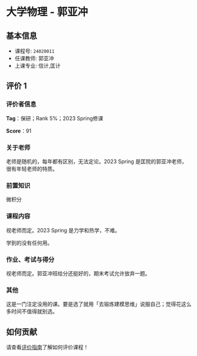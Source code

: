 # 大学物理 - 郭亚冲

## 基本信息

- 课程号: `24020011`
- 任课教师: 郭亚冲
- 上课专业: 信计,匡计

## 评价 1

### 评价者信息

**Tag**：保研；Rank 5%；2023 Spring修课

**Score**：91

### 关于老师

老师是随机的，每年都有区别，无法定论。2023 Spring 是匡院的郭亚冲老师，很有年轻老师的特质。

### 前置知识

微积分

### 课程内容

视老师而定。2023 Spring 是力学和热学，不难。

学到的没有任何用。

### 作业、考试与得分

视老师而定。郭亚冲班给分还挺好的，期末考试允许放弃一题。

### 其他

这是一门注定没用的课。要是选了就用「去锻炼建模思维」说服自己；觉得花这么多时间不值得就别选。

## 如何贡献

请查看[评价指南](../how-to-comment.md)了解如何评价课程！
